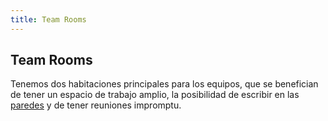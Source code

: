 ```yaml
---
title: Team Rooms
---
```

## Team Rooms

Tenemos dos habitaciones principales para los equipos, que se benefician de tener un espacio de trabajo amplio, la posibilidad de escribir en las [paredes](../04-the-office/5-walls.md) y de tener reuniones impromptu.
